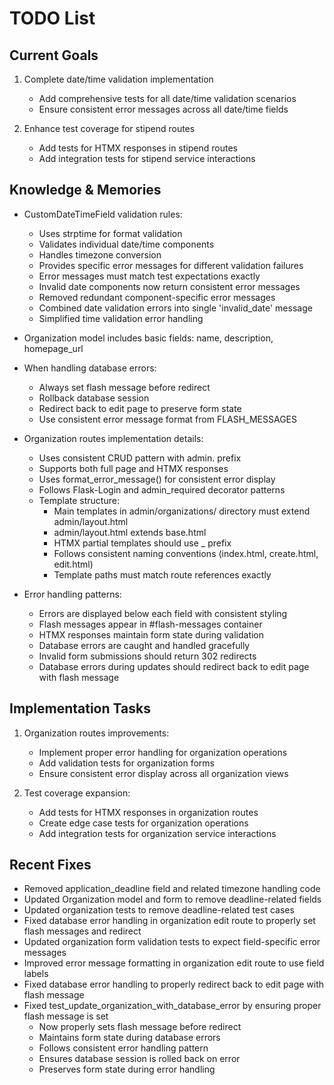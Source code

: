 # TODO List

## Current Goals
1. Complete date/time validation implementation
   - Add comprehensive tests for all date/time validation scenarios
   - Ensure consistent error messages across all date/time fields

2. Enhance test coverage for stipend routes
   - Add tests for HTMX responses in stipend routes
   - Add integration tests for stipend service interactions

## Knowledge & Memories
- CustomDateTimeField validation rules:
  * Uses strptime for format validation
  * Validates individual date/time components
  * Handles timezone conversion
  * Provides specific error messages for different validation failures
  * Error messages must match test expectations exactly
  * Invalid date components now return consistent error messages
  * Removed redundant component-specific error messages
  * Combined date validation errors into single 'invalid_date' message
  * Simplified time validation error handling

- Organization model includes basic fields: name, description, homepage_url
- When handling database errors:
  * Always set flash message before redirect
  * Rollback database session
  * Redirect back to edit page to preserve form state
  * Use consistent error message format from FLASH_MESSAGES
- Organization routes implementation details:
  * Uses consistent CRUD pattern with admin. prefix
  * Supports both full page and HTMX responses
  * Uses format_error_message() for consistent error display
  * Follows Flask-Login and admin_required decorator patterns
  * Template structure:
    * Main templates in admin/organizations/ directory must extend admin/layout.html
    * admin/layout.html extends base.html
    * HTMX partial templates should use _ prefix
    * Follows consistent naming conventions (index.html, create.html, edit.html)
    * Template paths must match route references exactly

- Error handling patterns:
  * Errors are displayed below each field with consistent styling
  * Flash messages appear in #flash-messages container
  * HTMX responses maintain form state during validation
  * Database errors are caught and handled gracefully
  * Invalid form submissions should return 302 redirects
  * Database errors during updates should redirect back to edit page with flash message

## Implementation Tasks
1. Organization routes improvements:
   - Implement proper error handling for organization operations
   - Add validation tests for organization forms
   - Ensure consistent error display across all organization views

2. Test coverage expansion:
   - Add tests for HTMX responses in organization routes
   - Create edge case tests for organization operations
   - Add integration tests for organization service interactions

## Recent Fixes
- Removed application_deadline field and related timezone handling code
- Updated Organization model and form to remove deadline-related fields
- Updated organization tests to remove deadline-related test cases
- Fixed database error handling in organization edit route to properly set flash messages and redirect
- Updated organization form validation tests to expect field-specific error messages
- Improved error message formatting in organization edit route to use field labels
- Fixed database error handling to properly redirect back to edit page with flash message
- Fixed test_update_organization_with_database_error by ensuring proper flash message is set
  * Now properly sets flash message before redirect
  * Maintains form state during database errors
  * Follows consistent error handling pattern
  * Ensures database session is rolled back on error
  * Preserves form state during error handling

